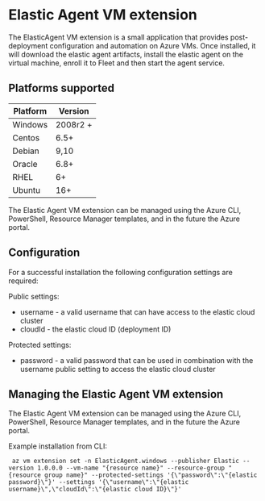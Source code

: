 # Elastic Agent VM extension

The ElasticAgent VM extension is a small application that provides post-deployment configuration and automation on Azure VMs.
Once installed, it will download the elastic agent artifacts, install the elastic agent on the virtual machine, enroll it to Fleet and then start the agent service.


## Platforms supported

| Platform | Version      |
|----------|--------------|
| Windows  | 2008r2 +     |
| Centos   | 6.5+         |
| Debian   | 9,10         |
| Oracle   | 6.8+         |
| RHEL     | 6+           |
| Ubuntu   | 16+          |



The Elastic Agent VM extension can be managed using the Azure CLI, PowerShell, Resource Manager templates, and in the future the Azure portal.

## Configuration

For a successful installation the following configuration settings are required:

Public settings:
 - username - a valid username that can have access to the elastic cloud cluster
 - cloudId - the elastic cloud ID (deployment ID)

Protected settings:
 - password - a valid password that can be used in combination with the username public setting to access the elastic cloud cluster


## Managing the Elastic Agent VM extension

The Elastic Agent VM extension can be managed using the Azure CLI, PowerShell, Resource Manager templates, and in the future the Azure portal.

Example installation from CLI:
```
 az vm extension set -n ElasticAgent.windows --publisher Elastic --version 1.0.0.0 --vm-name "{resource name}" --resource-group "{resource group name}" --protected-settings '{\"password\":\"{elastic password}\"}' --settings '{\"username\":\"{elastic username}\",\"cloudId\":\"{elastic cloud ID}\"}'
```
